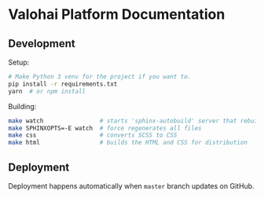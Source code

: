 # Valohai Platform Documentation

## Development

Setup:

```bash
# Make Python 3 venv for the project if you want to.
pip install -r requirements.txt
yarn  # or npm install
```

Building:

```bash
make watch                # starts 'sphinx-autobuild' server that rebuilds HTML on change, but doesn't watch CSS
make SPHINXOPTS=-E watch  # force regenerates all files
make css                  # converts SCSS to CSS
make html                 # builds the HTML and CSS for distribution
```

## Deployment

Deployment happens automatically when `master` branch updates on GitHub.
